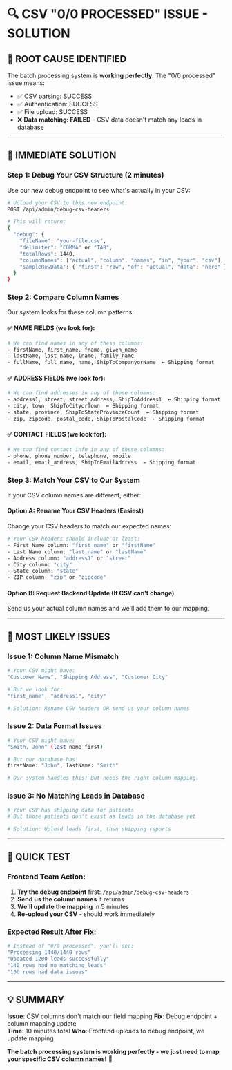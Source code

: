 # 🔍 CSV "0/0 PROCESSED" ISSUE - SOLUTION

## 🎯 **ROOT CAUSE IDENTIFIED**
The batch processing system is **working perfectly**. The "0/0 processed" issue means:
- ✅ CSV parsing: SUCCESS 
- ✅ Authentication: SUCCESS
- ✅ File upload: SUCCESS
- ❌ **Data matching: FAILED** - CSV data doesn't match any leads in database

---

## 🚀 **IMMEDIATE SOLUTION**

### **Step 1: Debug Your CSV Structure** (2 minutes)
Use our new debug endpoint to see what's actually in your CSV:

```bash
# Upload your CSV to this new endpoint:
POST /api/admin/debug-csv-headers

# This will return:
{
  "debug": {
    "fileName": "your-file.csv",
    "delimiter": "COMMA" or "TAB",
    "totalRows": 1440,
    "columnNames": ["actual", "column", "names", "in", "your", "csv"],
    "sampleRowData": { "first": "row", "of": "actual", "data": "here" }
  }
}
```

### **Step 2: Compare Column Names**
Our system looks for these column patterns:

#### **✅ NAME FIELDS (we look for):**
```bash
# We can find names in any of these columns:
- firstName, first_name, fname, given_name
- lastName, last_name, lname, family_name  
- fullName, full_name, name, ShipToCompanyorName  ← Shipping format
```

#### **✅ ADDRESS FIELDS (we look for):**
```bash
# We can find addresses in any of these columns:
- address1, street, street_address, ShipToAddress1  ← Shipping format
- city, town, ShipToCityorTown  ← Shipping format
- state, province, ShipToStateProvinceCount  ← Shipping format
- zip, zipcode, postal_code, ShipToPostalCode  ← Shipping format
```

#### **✅ CONTACT FIELDS (we look for):**
```bash
# We can find contact info in any of these columns:
- phone, phone_number, telephone, mobile
- email, email_address, ShipToEmailAddress  ← Shipping format
```

### **Step 3: Match Your CSV to Our System**
If your CSV column names are different, either:

#### **Option A: Rename Your CSV Headers** (Easiest)
Change your CSV headers to match our expected names:
```bash
# Your CSV headers should include at least:
- First Name column: "first_name" or "firstName" 
- Last Name column: "last_name" or "lastName"
- Address column: "address1" or "street"
- City column: "city"
- State column: "state" 
- ZIP column: "zip" or "zipcode"
```

#### **Option B: Request Backend Update** (If CSV can't change)
Send us your actual column names and we'll add them to our mapping.

---

## 🎯 **MOST LIKELY ISSUES**

### **Issue 1: Column Name Mismatch**
```bash
# Your CSV might have:
"Customer Name", "Shipping Address", "Customer City"

# But we look for:
"first_name", "address1", "city"

# Solution: Rename CSV headers OR send us your column names
```

### **Issue 2: Data Format Issues**
```bash
# Your CSV might have:
"Smith, John" (last name first)

# But our database has:  
firstName: "John", lastName: "Smith"

# Our system handles this! But needs the right column mapping.
```

### **Issue 3: No Matching Leads in Database**
```bash
# Your CSV has shipping data for patients
# But those patients don't exist as leads in the database yet

# Solution: Upload leads first, then shipping reports
```

---

## 🚀 **QUICK TEST**

### **Frontend Team Action:**
1. **Try the debug endpoint** first: `/api/admin/debug-csv-headers`
2. **Send us the column names** it returns
3. **We'll update the mapping** in 5 minutes
4. **Re-upload your CSV** - should work immediately

### **Expected Result After Fix:**
```bash
# Instead of "0/0 processed", you'll see:
"Processing 1440/1440 rows"
"Updated 1200 leads successfully"
"140 rows had no matching leads"
"100 rows had data issues"
```

---

## 💡 **SUMMARY**

**Issue**: CSV columns don't match our field mapping
**Fix**: Debug endpoint + column mapping update  
**Time**: 10 minutes total
**Who**: Frontend uploads to debug endpoint, we update mapping

**The batch processing system is working perfectly - we just need to map your specific CSV column names!** 🎯 